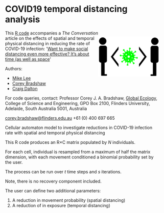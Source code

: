 # COVID19 temporal distancing analysis
<img align="right" src="socialDistance.png" alt="social distancing" width="200" style="margin-top: 20px">

This <a href="https://github.com/cjabradshaw/COVID19distancing/blob/master/COVID19%20distancing.R">R code</a> accompanies a <em>The Conversation</em> article on the effects of spatial and temporal physical distancing in reducing the rate of COVID-19 infection: '<a href="https://theconversation.com/want-to-make-social-distancing-even-more-effective-its-about-time-as-well-as-space-134551">Want to make social distancing even more effective? It’s about time (as well as space</a>'

Authors:
- <a href="https://www.flinders.edu.au/people/mike.lee">Mike Lee</a>
- <a href="http://www.flinders.edu.au/people/corey.bradshaw">Corey Bradshaw<a/>
- <a href="https://www.newcastle.edu.au/profile/craig-dalton">Craig Dalton</a>

For code queries, contact: Professor Corey J. A. Bradshaw, <a href="https://globalecologyflinders.com">Global Ecology</a>, College of Science and Engineering, GPO Box 2100, Flinders University, Adelaide, South Australia 5001, Australia

corey.bradshaw@flinders.edu.au
+61 (0) 400 697 665

Cellular automaton model to investigate reductions in COVID-19 infection rate with spatial and temporal physical distancing

This R code produces an R×C matrix populated by <em>N</em> individuals.

For each cell, individual is resampled from a maximum of half the matrix dimension, with each movement conditioned a binomial probability set by the user.
 
The process can be run over <em>t</em> time steps and <em>s</em> iterations. 

Note, there is no recovery component included.
 
The user can define two additional parameters:
 
1. A reduction in movement probability (spatial distancing)
2. A reduction of in exposure (temporal distancing)

